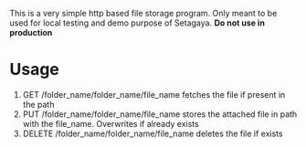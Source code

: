 This is a very simple http based file storage program. Only meant to be used for local testing and demo purpose of
Setagaya. **Do not use in production**

# Usage

1. GET /folder_name/folder_name/file_name fetches the file if present in the path
2. PUT /folder_name/folder_name/file_name stores the attached file in path with the file_name. Overwrites if already
   exists
3. DELETE /folder_name/folder_name/file_name deletes the file if exists
